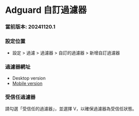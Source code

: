 # Adguard 自訂過濾器

### 當前版本: 20241120.1

### 設定位置

- 設定 > 過濾 > 過濾器 > 自訂的過濾器 > 新增自訂過濾器

### 過濾器網址

- Desktop version
- [Mobile version](https://raw.githubusercontent.com/jason84019020/adguard-custom-filter/refs/heads/main/filter/mobile.txt)

### 受信任過濾器
請勾選「受信任的過濾器」，並選擇 V，以確保過濾器為受信任狀態。
